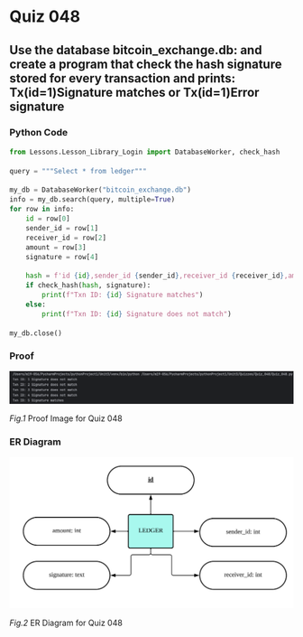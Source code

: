 # Quiz 048
## Use the database bitcoin_exchange.db: and create a program that check the hash signature stored for every transaction and prints: Tx(id=1)Signature matches or  Tx(id=1)Error signature
### Python Code
```python
from Lessons.Lesson_Library_Login import DatabaseWorker, check_hash

query = """Select * from ledger"""

my_db = DatabaseWorker("bitcoin_exchange.db")
info = my_db.search(query, multiple=True)
for row in info:
    id = row[0]
    sender_id = row[1]
    receiver_id = row[2]
    amount = row[3]
    signature = row[4]

    hash = f'id {id},sender_id {sender_id},receiver_id {receiver_id},amount {amount}'
    if check_hash(hash, signature):
        print(f"Txn ID: {id} Signature matches")
    else:
        print(f"Txn ID: {id} Signature does not match")

my_db.close()
```

### Proof
![Quiz_048_Proof.png](Quiz_048_Proof.png)

*Fig.1* Proof Image for Quiz 048

### ER Diagram
![ER_Diagram.png](ER_Diagram.png)

*Fig.2* ER Diagram for Quiz 048
